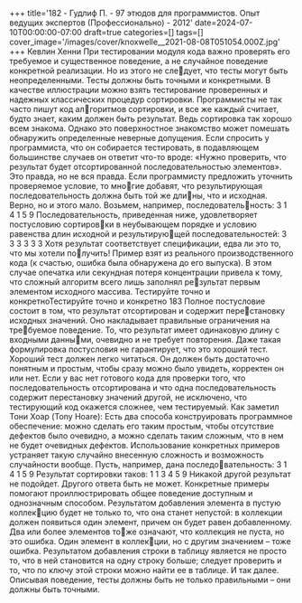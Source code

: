 +++
title='182 - Гудлиф П. - 97 этюдов для программистов. Опыт ведущих экспертов (Профессионально) - 2012'
date=2024-07-10T00:00:00-07:00
draft=true
categories=[]
tags=[]
cover_image='/images/cover/knoxwelle__2021-08-08T051054.000Z.jpg'
+++
Кевлин Хенни
При тес­ти­ро­ва­нии мо­ду­ля ко­да важ­но про­ве­рять его требуемое и существенное 
поведение, а не случайное поведение конкретной реализации. Но из этого не следует, что тесты могут быть неопределенными. Тесты должны быть точными 
и конкретными.
В качестве иллюстрации можно взять тестирование проверенных и надежных 
классических процедур сортировки. Программисты не так часто пишут код алгоритмов сортировки, и все же каждый считает, будто знает, каким должен быть 
результат. Ведь сортировка так хорошо всем знакома. Однако это поверхностное 
знакомство может помешать обнаружить определенные неверные допущения.
Если спросить у программиста, что он собирается тестировать, в подавляющем 
большинстве случаев он ответит что-то вроде: «Нужно проверить, что результат 
будет отсортированной последовательностью элементов». Это правда, но не вся 
правда. Если программисту предложить уточнить проверяемое условие, то многие добавят, что результирующая последовательность должна быть той же длины, что и исходная. Верно, но и этого мало. Возьмем, например, последовательность:
3 1 4 1 5 9
Последовательность, приведенная ниже, удовлетворяет постусловию сортировки в неубывающем порядке и условию равенства длин исходной и результирующей последовательностей:
3 3 3 3 3 3
Хотя результат соответствует спецификации, едва ли это то, что мы хотели получить! Пример взят из реального производственного кода (к счастью, ошибка 
была обнаружена до его выпуска). В этом случае опечатка или секундная потеря 
концентрации привела к тому, что сложный алгоритм всего лишь заполнял результат первым элементом исходного массива.
Тестируйте точно и конкретноТестируйте точно и конкретно 183
Полное постусловие состоит в том, что результат отсортирован и содержит перестановку исходных значений. Оно накладывает правильные ограничения на требуемое поведение. То, что результат имеет одинаковую длину с входными данными, очевидно и не требует повторения.
Даже такая формулировка постусловия не гарантирует, что это хороший тест. 
Хороший тест должен легко читаться. Он должен быть достаточно понятным 
и простым, чтобы сразу можно было увидеть, корректен он или нет. Если у вас 
нет готового кода для проверки того, что последовательность отсортирована и что 
одна последовательность содержит перестановку значений другой, не исключено, 
что тестирующий код окажется сложнее, чем тестируемый. Как заметил Тони 
Хоар (Tony Hoare):
Есть два способа конструировать программное обеспечение: можно сделать его 
таким простым, чтобы отсутствие дефектов было очевидно, а можно сделать 
таким сложным, что в нем не будет очевидных дефектов.
Использование конкретных примеров устраняет такую случайно внесенную 
сложность и возможность случайности вообще. Пусть, например, дана последовательность:
3 1 4 1 5 9
Результат сортировки таков:
1 1 3 4 5 9
Никакой другой результат не подойдет. Другого ответа быть не может.
Конкретные примеры помогают проиллюстрировать общее поведение доступным 
и однозначным способом. Результатом добавления элемента в пустую коллекцию будет не только то, что она станет непустой: в коллекции должен появиться 
один элемент, причем он будет равен добавленному. Два или более элементов тоже означают, что коллекция не пуста, но это ошибка. Один элемент в коллекции, но с другим значением – тоже ошибка. Результатом добавления строки 
в таблицу является не просто то, что в ней становится на одну строку больше; 
следует проверить и то, что по ключу этой строки можно найти ее в таблице. 
И так далее.
Описывая поведение, тесты должны быть не только правильными – они должны 
быть точными.